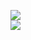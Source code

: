[![](https://img.shields.io/badge/Made%20With-Github%20Spray-lightgrey.svg?style=for-the-badge&logo=github)](https://github.com/Annihil/github-spray#3086)  
[![](https://i.imgur.com/2DrTn0Z.gif)](https://github.com/Annihil/github-spray)